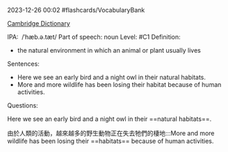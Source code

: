 2023-12-26 00:02
#flashcards/VocabularyBank

[Cambridge Dictionary](https://dictionary.cambridge.org/zht/%E8%A9%9E%E5%85%B8/%E8%8B%B1%E8%AA%9E-%E6%BC%A2%E8%AA%9E-%E7%B9%81%E9%AB%94/habitat?q=habitats)


IPA:  /ˈhæb.ə.tæt/
Part of speech: noun
Level: #C1
Definition:
- the natural environment in which an animal or plant usually lives

Sentences:
- Here we see an early bird and a night owl in their natural habitats.
- More and more wildlife has been losing  their habitat because of human activities.

Questions:

Here we see an early bird and a night owl in their ==natural habitats==.
<!--SR:!2024-01-21,1,230-->

由於人類的活動，越來越多的野生動物正在失去牠們的棲地:::More and more wildlife has been losing their ==habitats== because of human activities.
<!--SR:!2024-01-24,4,230!2024-02-24,35,250-->

